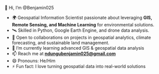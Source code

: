👋 Hi, I’m @Benjamin025  

- 🌍 Geospatial Information Scientist passionate about leveraging **GIS, Remote Sensing, and Machine Learning** for environmental solutions.  
- 🛰️ Skilled in Python, Google Earth Engine, and drone data analysis.  
- 🤝 Open to collaborations on projects in geospatial analytics, climate forecasting, and sustainable land management.   
- 🌱 I’m currently learning advanced GIS & geospatial data analysis   
- 📫 Reach me at **ndungubenjamin025@gmail.com**  
- 😄 Pronouns: He/Him  
- ⚡ Fun fact: I love turning geospatial data into real-world solutions 
<!---
Benjamin025/Benjamin025 is a ✨ special ✨ repository because its `README.md` (this file) appears on your GitHub profile.
You can click the Preview link to take a look at your changes.
--->

